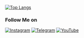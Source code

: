 [![Top Langs](https://github-readme-stats.vercel.app/api/top-langs/?username=parfax&layout=compact&bg_color=125,red,blue)]()

### Follow Me on
[![Instagram](https://img.shields.io/badge/Instagram-232323?style=for-the-badge&logo=instagram&logoColor=B4068E)](https://www.instagram.com/ze_kesha/)
[![Telegram](https://img.shields.io/badge/Telegram-232323?style=for-the-badge&logo=telegram&logoColor=27A0D9)](https://t.me/parfax)
[![YouTube](https://img.shields.io/badge/YouTube-232323?style=for-the-badge&logo=youtube&logoColor=F60606)](https://www.youtube.com/c/parfax)
